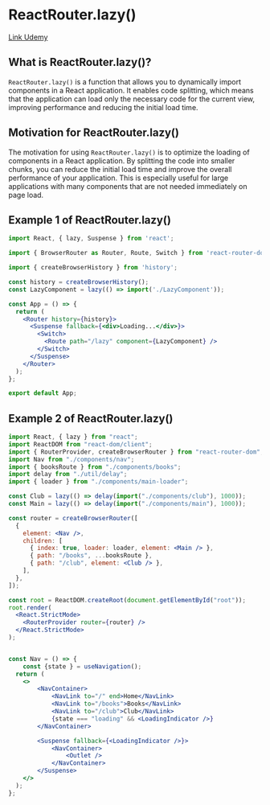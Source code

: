 # ReactRouter.lazy()

[Link Udemy](https://www.udemy.com/course/advanced-react/learn/lecture/40893146#overview)

## What is ReactRouter.lazy()?

`ReactRouter.lazy()` is a function that allows you to dynamically import components in a React application. It enables code splitting, which means that the application can load only the necessary code for the current view, improving performance and reducing the initial load time.

## Motivation for ReactRouter.lazy()

The motivation for using `ReactRouter.lazy()` is to optimize the loading of components in a React application. By splitting the code into smaller chunks, you can reduce the initial load time and improve the overall performance of your application. This is especially useful for large applications with many components that are not needed immediately on page load.

## Example 1 of ReactRouter.lazy()

```jsx
import React, { lazy, Suspense } from 'react';

import { BrowserRouter as Router, Route, Switch } from 'react-router-dom';

import { createBrowserHistory } from 'history';

const history = createBrowserHistory();
const LazyComponent = lazy(() => import('./LazyComponent'));

const App = () => {
  return (
    <Router history={history}>
      <Suspense fallback={<div>Loading...</div>}>
        <Switch>
          <Route path="/lazy" component={LazyComponent} />
        </Switch>
      </Suspense>
    </Router>
  );
};

export default App;
```

## Example 2 of ReactRouter.lazy()

```jsx
import React, { lazy } from "react";
import ReactDOM from "react-dom/client";
import { RouterProvider, createBrowserRouter } from "react-router-dom";
import Nav from "./components/nav";
import { booksRoute } from "./components/books";
import delay from "./util/delay";
import { loader } from "./components/main-loader";

const Club = lazy(() => delay(import("./components/club"), 1000));
const Main = lazy(() => delay(import("./components/main"), 1000));

const router = createBrowserRouter([
  {
    element: <Nav />,
    children: [
      { index: true, loader: loader, element: <Main /> },
      { path: "/books", ...booksRoute },
      { path: "/club", element: <Club /> },
    ],
  },
]);

const root = ReactDOM.createRoot(document.getElementById("root"));
root.render(
  <React.StrictMode>
    <RouterProvider router={router} />
  </React.StrictMode>
);


const Nav = () => {
    const {state } = useNavigation();
  return (
    <>
        <NavContainer>
            <NavLink to="/" end>Home</NavLink>
            <NavLink to="/books">Books</NavLink>
            <NavLink to="/club">Club</NavLink>
            {state === "loading" && <LoadingIndicator />}
        </NavContainer>

        <Suspense fallback={<LoadingIndicator />}>
            <NavContainer>
                <Outlet />
            </NavContainer>
        </Suspense>
    </>
  );
};
```
